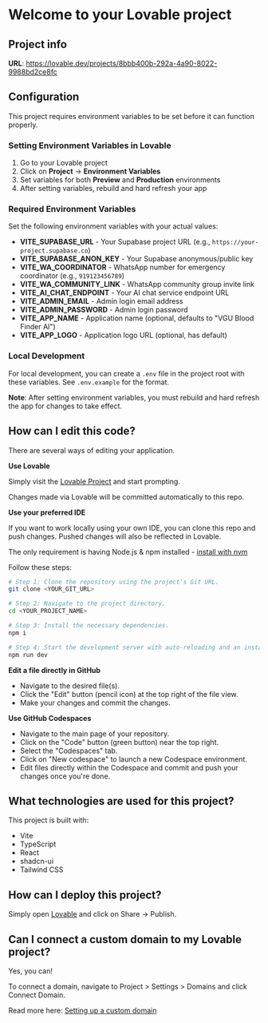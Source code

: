 # Welcome to your Lovable project

## Project info

**URL**: https://lovable.dev/projects/8bbb400b-292a-4a90-8022-9988bd2ce8fc

## Configuration

This project requires environment variables to be set before it can function properly.

### Setting Environment Variables in Lovable

1. Go to your Lovable project
2. Click on **Project** → **Environment Variables**
3. Set variables for both **Preview** and **Production** environments
4. After setting variables, rebuild and hard refresh your app

### Required Environment Variables

Set the following environment variables with your actual values:

- **VITE_SUPABASE_URL** - Your Supabase project URL (e.g., `https://your-project.supabase.co`)
- **VITE_SUPABASE_ANON_KEY** - Your Supabase anonymous/public key
- **VITE_WA_COORDINATOR** - WhatsApp number for emergency coordinator (e.g., `919123456789`)
- **VITE_WA_COMMUNITY_LINK** - WhatsApp community group invite link
- **VITE_AI_CHAT_ENDPOINT** - Your AI chat service endpoint URL
- **VITE_ADMIN_EMAIL** - Admin login email address
- **VITE_ADMIN_PASSWORD** - Admin login password
- **VITE_APP_NAME** - Application name (optional, defaults to "VGU Blood Finder AI")
- **VITE_APP_LOGO** - Application logo URL (optional, has default)

### Local Development

For local development, you can create a `.env` file in the project root with these variables. See `.env.example` for the format.

**Note**: After setting environment variables, you must rebuild and hard refresh the app for changes to take effect.

## How can I edit this code?

There are several ways of editing your application.

**Use Lovable**

Simply visit the [Lovable Project](https://lovable.dev/projects/8bbb400b-292a-4a90-8022-9988bd2ce8fc) and start prompting.

Changes made via Lovable will be committed automatically to this repo.

**Use your preferred IDE**

If you want to work locally using your own IDE, you can clone this repo and push changes. Pushed changes will also be reflected in Lovable.

The only requirement is having Node.js & npm installed - [install with nvm](https://github.com/nvm-sh/nvm#installing-and-updating)

Follow these steps:

```sh
# Step 1: Clone the repository using the project's Git URL.
git clone <YOUR_GIT_URL>

# Step 2: Navigate to the project directory.
cd <YOUR_PROJECT_NAME>

# Step 3: Install the necessary dependencies.
npm i

# Step 4: Start the development server with auto-reloading and an instant preview.
npm run dev
```

**Edit a file directly in GitHub**

- Navigate to the desired file(s).
- Click the "Edit" button (pencil icon) at the top right of the file view.
- Make your changes and commit the changes.

**Use GitHub Codespaces**

- Navigate to the main page of your repository.
- Click on the "Code" button (green button) near the top right.
- Select the "Codespaces" tab.
- Click on "New codespace" to launch a new Codespace environment.
- Edit files directly within the Codespace and commit and push your changes once you're done.

## What technologies are used for this project?

This project is built with:

- Vite
- TypeScript
- React
- shadcn-ui
- Tailwind CSS

## How can I deploy this project?

Simply open [Lovable](https://lovable.dev/projects/8bbb400b-292a-4a90-8022-9988bd2ce8fc) and click on Share -> Publish.

## Can I connect a custom domain to my Lovable project?

Yes, you can!

To connect a domain, navigate to Project > Settings > Domains and click Connect Domain.

Read more here: [Setting up a custom domain](https://docs.lovable.dev/tips-tricks/custom-domain#step-by-step-guide)
